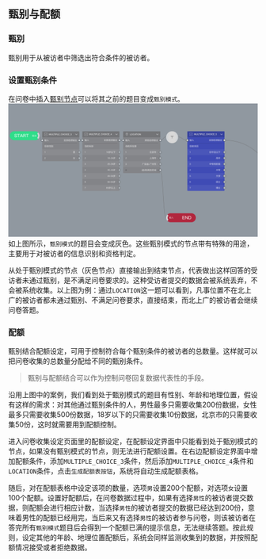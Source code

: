 ## 甄别与配额

### 甄别
甄别用于从被访者中筛选出符合条件的被访者。

### 设置甄别条件
在问卷中插入[甄别节点](../nodes/screening.md)可以将其之前的题目变成`甄别模式`。
<img src='./images/screening.png' width='1000'>
如上图所示，`甄别模式`的题目会变成灰色。这些甄别模式的节点带有特殊的用途，主要用于对被访者的信息识别和资格判定。

从处于甄别模式的节点（灰色节点）直接输出到结束节点，代表做出这样回答的受访者未通过甄别，是不满足问卷要求的。这种受访者提交的数据会被系统丢弃，不会被系统收集。以上图为例：通过`LOCATION`这一题可以看到，凡事位置不在北上广的被访者都未通过甄别、不满足问卷要求，直接结束，而北上广的被访者会继续问卷答题。


### 配额
甄别结合配额设定，可用于控制符合每个甄别条件的被访者的总数量。这样就可以把问卷收集的总数量分配给不同的甄别条件。

> 甄别与配额结合可以作为控制问卷回复数据代表性的手段。

沿用上图中的案例，我们看到处于甄别模式的题目有性别、年龄和地理位置，假设有这样的需求：对其他通过甄别条件的人，男性最多只需要收集200份数据，女性最多只需要收集500份数据，18岁以下的只需要收集10份数据，北京市的只需要收集50份，这时就需要用到配额控制。

进入问卷收集设定页面里的配额设定，在配额设定界面中只能看到处于甄别模式的节点，如果没有甄别模式的节点，则无法进行配额设置。在右边配额设定界面中增加配额条件，添加`MULTIPLE_CHOICE_3`条件，然后添加`MULTIPLE_CHOICE_4`条件和`LOCATION`条件，点击`生成配额表按钮`，系统将自动生成配额表格。

随后，对在配额表格中设定该项的数量，选项`男`设置200个配额，对选项`女`设置100个配额。设置好配额后，在问卷数据过程中，如果有选择`男性`的被访者提交数据，则配额会进行相应计数，当选择`男性`的被访者提交的数据已经达到200份，意味着男性的配额已经用完，当后来又有选择`男性`的被访者参与问卷，则该被访者在答完所有`甄别模式`题目后会得到一个配额已满的提示信息，无法继续答题。按此规则，设定其他的年龄、地理位置配额后，系统会同样监测收集到的数据，并按照配额情况接受或者拒绝数据。
